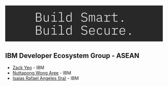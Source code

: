 
<p align="center">
    <a href= "https://developer.ibm.com" >
        <img  src="https://raw.githubusercontent.com/IraAngeles-IBM/IBM-AI-Workshop-ASEAN/master/images/build_smart_build_secure.png">
    </a>
</p>

## IBM Developer Ecosystem Group - ASEAN 

- [Zack Yeo](https://www.linkedin.com/in/zackyeo/) - IBM
- [Nuttapong Wong Aree](https://developer.ibm.com/profiles/wonganut/) - IBM
- [Isaias Rafael Angeles (Ira)](https://developer.ibm.com/profiles/isaias/) - IBM
